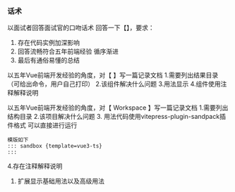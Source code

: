 ### 话术
以面试者回答面试官的口吻话术 回答一下【】，要求：

1. 存在代码实例加深影响
2. 回答流畅符合五年前端经验 循序渐进
3. 最后有通俗易懂的总结

以五年Vue前端开发经验的角度，对【 】写一篇记录文档
1.需要列出结果目录（可给出命令，用户自己打印）
2.该组件解决什么问题
3.用法显示
4.组件使用注释解释说明


以五年Vue前端开发经验的角度，对【  Workspace 】写一篇记录文档
1.需要列出结构目录
2.该项目解决什么问题
3. 用法代码使用vitepress-plugin-sandpack插件格式 可以直接进行运行
```
模版如下
::: sandbox {template=vue3-ts}
:::
```
4.存在注释解释说明 
1. 扩展显示基础用法以及高级用法
